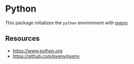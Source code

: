 # Python

This package initializes the `python` environment with
[pyenv](https://github.com/pyenv/pyenv).

## Resources

- https://www.python.org
- https://github.com/pyenv/pyenv
